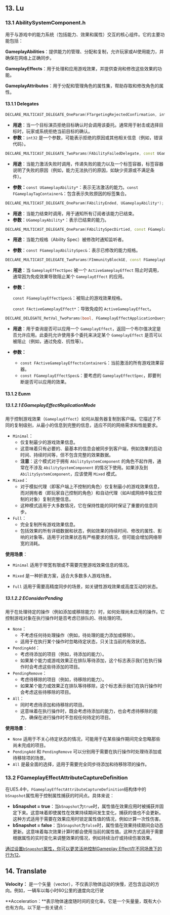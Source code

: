 ## 13. Lu

### 13.1 AbilitySystemComponent.h

用于与游戏中的能力系统（包括能力、效果和属性）交互的核心组件。它的主要功能包括：

**GameplayAbilities**：提供能力的管理、分配和复制，允许玩家或AI使用能力，并确保在网络上正确同步。

**GameplayEffects**：用于处理和应用游戏效果，并提供查询和修改这些效果的功能。

**GameplayAttributes**：用于分配和管理角色的属性集，帮助存取和修改角色的属性。



#### 13.1.1 Delegates

```cpp
DECLARE_MULTICAST_DELEGATE_OneParam(FTargetingRejectedConfirmation, int32);
```

- **用途**：当一个目标演员拒绝目标确认时会调用该委托。通常用于射击或选择目标时，玩家或系统拒绝当前目标的确认。
- **参数**：`int32` 是一个参数，可能表示拒绝的原因或其他相关信息（例如，错误代码）。



```cpp
DECLARE_MULTICAST_DELEGATE_TwoParams(FAbilityFailedDelegate, const UGameplayAbility*, const FGameplayTagContainer&);
```

- **用途**：当能力激活失败时调用，传递失败的能力以及一个标签容器，标签容器说明了失败的原因（例如，能力无法执行的原因，如缺少资源或不满足条件）。

- **参数：**`const UGameplayAbility*`：表示无法激活的能力。`const FGameplayTagContainer&`：包含表示失败原因的标签集合。



```cpp
DECLARE_MULTICAST_DELEGATE_OneParam(FAbilityEnded, UGameplayAbility*);
```

- **用途**：当能力结束时调用，用于通知所有订阅者该能力已结束。
- **参数**：`UGameplayAbility*`：表示已结束的能力。



```cpp
DECLARE_MULTICAST_DELEGATE_OneParam(FAbilitySpecDirtied, const FGameplayAbilitySpec&);
```

- **用途**：当能力规格（Ability Spec）被修改时通知监听者。

- **参数**：`const FGameplayAbilitySpec&`：表示已修改的能力规格。

  

```cpp
DECLARE_MULTICAST_DELEGATE_TwoParams(FImmunityBlockGE, const FGameplayEffectSpec& /*BlockedSpec*/, const FActiveGameplayEffect* /*ImmunityGameplayEffect*/);
```

- **用途**：当 `GameplayEffectSpec` 被一个 `ActiveGameplayEffect` 阻止时调用，通常因为免疫效果导致阻止某个 `GameplayEffect` 的应用。

- **参数：**

  `const FGameplayEffectSpec&`：被阻止的游戏效果规格。

  `const FActiveGameplayEffect*`：导致免疫的 `ActiveGameplayEffect`。

  

```cpp
DECLARE_DELEGATE_RetVal_TwoParams(bool, FGameplayEffectApplicationQuery, const FActiveGameplayEffectsContainer& /*ActiveGEContainer*/, const FGameplayEffectSpec& /*GESpecToConsider*/);
```

- **用途**：用于查询是否可以应用一个 `GameplayEffect`，返回一个布尔值决定是否允许应用。此委托允许使用多个委托来决定某个 `GameplayEffect` 是否可以被阻止（例如，通过免疫、抗性等）。

- **参数：**
  - `const FActiveGameplayEffectsContainer&`：当前激活的所有游戏效果容器。
  - `const FGameplayEffectSpec&`：要考虑的 `GameplayEffectSpec`，即要判断是否可以应用的效果。



####  13.1.2 Eunm

##### 13.1.2.1 EGameplayEffectReplicationMode

用于控制游戏效果（`GameplayEffect`）如何从服务器复制到客户端。它描述了不同的复制级别，从最小的信息到完整的信息，适应不同的网络需求和性能要求。

- `Minimal`：
  - 仅复制最少的游戏效果信息。
  - 这意味着只有必要的、最基本的信息会被同步到客户端，例如效果的启动时间、持续时间等，但不包含完整的效果数据。
  - **注意**：这个模式对于拥有 `AbilitySystemComponent` 的角色不起作用，通常在不涉及 `AbilitySystemComponent` 的情况下使用。如果涉及到 `AbilitySystemComponent`，应该使用 `Mixed` 模式。
- `Mixed`：
  - 对于模拟代理（即客户端上不控制的角色）仅复制最小的游戏效果信息，而对拥有者（即玩家自己控制的角色）和自动代理（如AI或网络中独立控制的对象）复制完整信息。
  - 这种模式适用于大多数情况，它在保持性能的同时保证了重要的信息同步。
- `Full`：
  - 完全复制所有游戏效果信息。
  - 包括效果的所有详细数据和状态，例如效果的持续时间、修改的属性、影响的对象等。适用于对效果状态有严格要求的情况，但可能会增加网络带宽的消耗。

**使用场景**：

- `Minimal` 适用于带宽有限或不需要完整游戏效果信息的情况。

- `Mixed` 是一种折衷方案，适合大多数多人游戏场景。

- `Full` 适用于需要高精度同步的场景，如关键性游戏效果或高度互动的状态。

  

##### 13.1.2.2 EConsiderPending 

用于在处理待定的操作（例如添加或移除能力）时，如何处理尚未应用的操作。它控制游戏对象在执行操作时是否考虑已排队的、待处理的项。

- `None`：
  - 不考虑任何待处理操作（例如，待处理的能力添加或移除）。
  - 适用于在执行某个操作时忽略待定状态，只关注当前的有效状态。
- `PendingAdd`：
  - 考虑待添加的项目（例如，待添加的能力）。
  - 如果某个能力或游戏效果正在排队等待添加，这个标志表示我们在执行操作时会考虑这些待添加的项目。
- `PendingRemove`：
  - 考虑待移除的项目（例如，待移除的能力）。
  - 如果某个能力或效果正在排队等待移除，这个标志表示我们在执行操作时会考虑这些待移除的项目。
- `All`：
  - 同时考虑待添加和待移除的项目。
  - 这意味着在执行操作时，既会考虑待添加的能力，也会考虑待移除的能力，确保在进行操作时不忽视任何待定的项目。

**使用场景**：

- `None` 适用于不关心待定状态的情况，可能用于在某些操作期间完全忽略那些尚未完成的项目。
- `PendingAdd` 和 `PendingRemove` 可以分别用于需要在执行操作时处理待添加或待移除项的场景。
- `All` 是最全面的选择，适用于需要完全同步待添加和待移除项的操作。



### 13.2 FGameplayEffectAttributeCaptureDefinition

在UE5.4中，`FGameplayEffectAttributeCaptureDefinition`结构体中的`bSnapshot`属性用于控制属性捕获的时间点。具体来说：

- **bSnapshot = true**：当`bSnapshot`为`true`时，属性值在效果应用时被捕获并固定下来。这意味着即使属性在效果持续期间发生变化，捕获的值也不会更新。这种方式适用于需要在效果应用时锁定属性值的情况，例如计算一次性伤害。
- **bSnapshot = false**：当`bSnapshot`为`false`时，属性值在效果持续期间会动态更新。这意味着每次效果计算时都会使用当前的属性值。这种方式适用于需要根据属性的实时变化来调整效果的情况，例如持续治疗或持续伤害效果。

[通过设置`bSnapshot`属性，你可以更灵活地控制Gameplay Effect在不同场景下的行为](https://dev.epicgames.com/documentation/en-us/unreal-engine/API/Plugins/GameplayAbilities/FGameplayEffectAttributeCaptureD-)[1](https://dev.epicgames.com/documentation/en-us/unreal-engine/API/Plugins/GameplayAbilities/FGameplayEffectAttributeCaptureD-)[2](https://dev.epicgames.com/documentation/en-us/unreal-engine/API/Plugins/GameplayAbilities/FGameplayEffectAttributeCaptureD-/__ctor/1)。



## 14. Translate

**Velocity：** 是一个矢量（vector），不仅表示物体运动的快慢，还包含运动的方向。例如，一辆车以每小时60公里的速度向北行驶

**Acceleration：**表示物体速度随时间的变化率。它是一个矢量量，既有大小也有方向。以下是一些关键点：

​              

